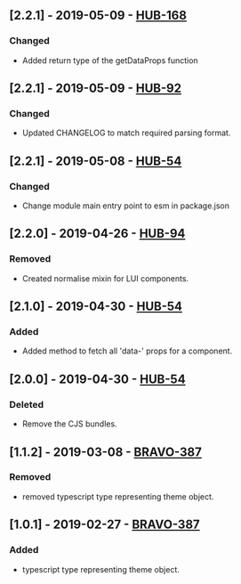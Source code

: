 ## [2.2.1] - 2019-05-09 - [HUB-168](https://creditandfinance.atlassian.net/browse/HUB-168)
### Changed
- Added return type of the getDataProps function

## [2.2.1] - 2019-05-09 - [HUB-92](https://creditandfinance.atlassian.net/browse/HUB-92)
### Changed
- Updated CHANGELOG to match required parsing format.

## [2.2.1] - 2019-05-08 - [HUB-54](https://creditandfinance.atlassian.net/browse/HUB-54)
### Changed
- Change module main entry point to esm in package.json

## [2.2.0] - 2019-04-26 - [HUB-94](https://creditandfinance.atlassian.net/browse/HUB-94)
### Removed
- Created normalise mixin for LUI components.

## [2.1.0] - 2019-04-30 - [HUB-54](https://creditandfinance.atlassian.net/browse/HUB-54)
### Added
- Added method to fetch all 'data-' props for a component.

## [2.0.0] - 2019-04-30 - [HUB-54](https://creditandfinance.atlassian.net/browse/HUB-54)
### Deleted
- Remove the CJS bundles.

## [1.1.2] - 2019-03-08 - [BRAVO-387](https://creditandfinance.atlassian.net/browse/BRAVO-387)
### Removed
- removed typescript type representing theme object.

## [1.0.1] - 2019-02-27 - [BRAVO-387](https://creditandfinance.atlassian.net/browse/BRAVO-387)
### Added
- typescript type representing theme object.